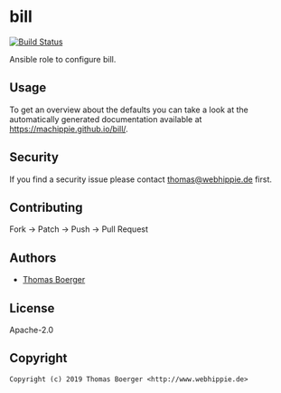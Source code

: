 # bill

[![Build Status](https://cloud.drone.io/api/badges/machippie/bill/status.svg)](https://cloud.drone.io/machippie/google-chrome)

Ansible role to configure bill.

## Usage

To get an overview about the defaults you can take a look at the automatically generated documentation available at https://machippie.github.io/bill/.

## Security

If you find a security issue please contact thomas@webhippie.de first.


## Contributing

Fork -> Patch -> Push -> Pull Request


## Authors

* [Thomas Boerger](https://github.com/tboerger)


## License

Apache-2.0


## Copyright

```
Copyright (c) 2019 Thomas Boerger <http://www.webhippie.de>
```
